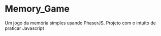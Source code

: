 # Memory_Game
Um jogo da memória simples usando PhaserJS. Projeto com o intuito de praticar Javascript
